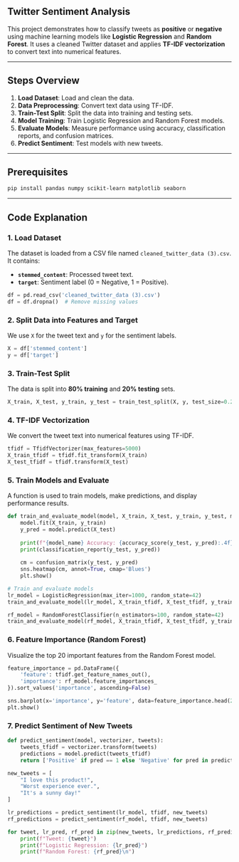 ## Twitter Sentiment Analysis

This project demonstrates how to classify tweets as **positive** or **negative** using machine learning models like **Logistic Regression** and **Random Forest**. It uses a cleaned Twitter dataset and applies **TF-IDF vectorization** to convert text into numerical features.

---

## Steps Overview

1. **Load Dataset**: Load and clean the data.
2. **Data Preprocessing**: Convert text data using TF-IDF.
3. **Train-Test Split**: Split the data into training and testing sets.
4. **Model Training**: Train Logistic Regression and Random Forest models.
5. **Evaluate Models**: Measure performance using accuracy, classification reports, and confusion matrices.
6. **Predict Sentiment**: Test models with new tweets.

---

## Prerequisites

```bash
pip install pandas numpy scikit-learn matplotlib seaborn
```

---

## Code Explanation

### 1. Load Dataset
The dataset is loaded from a CSV file named `cleaned_twitter_data (3).csv`. It contains:
- **`stemmed_content`**: Processed tweet text.
- **`target`**: Sentiment label (0 = Negative, 1 = Positive).

```python
df = pd.read_csv('cleaned_twitter_data (3).csv')
df = df.dropna()  # Remove missing values
```

### 2. Split Data into Features and Target
We use `X` for the tweet text and `y` for the sentiment labels.

```python
X = df['stemmed_content']
y = df['target']
```

### 3. Train-Test Split
The data is split into **80% training** and **20% testing** sets.

```python
X_train, X_test, y_train, y_test = train_test_split(X, y, test_size=0.2, random_state=42)
```

### 4. TF-IDF Vectorization
We convert the tweet text into numerical features using TF-IDF.

```python
tfidf = TfidfVectorizer(max_features=5000)
X_train_tfidf = tfidf.fit_transform(X_train)
X_test_tfidf = tfidf.transform(X_test)
```

### 5. Train Models and Evaluate
A function is used to train models, make predictions, and display performance results.

```python
def train_and_evaluate_model(model, X_train, X_test, y_train, y_test, model_name):
    model.fit(X_train, y_train)
    y_pred = model.predict(X_test)
    
    print(f"{model_name} Accuracy: {accuracy_score(y_test, y_pred):.4f}")
    print(classification_report(y_test, y_pred))
    
    cm = confusion_matrix(y_test, y_pred)
    sns.heatmap(cm, annot=True, cmap='Blues')
    plt.show()

# Train and evaluate models
lr_model = LogisticRegression(max_iter=1000, random_state=42)
train_and_evaluate_model(lr_model, X_train_tfidf, X_test_tfidf, y_train, y_test, "Logistic Regression")

rf_model = RandomForestClassifier(n_estimators=100, random_state=42)
train_and_evaluate_model(rf_model, X_train_tfidf, X_test_tfidf, y_train, y_test, "Random Forest")
```

### 6. Feature Importance (Random Forest)
Visualize the top 20 important features from the Random Forest model.

```python
feature_importance = pd.DataFrame({
    'feature': tfidf.get_feature_names_out(),
    'importance': rf_model.feature_importances_
}).sort_values('importance', ascending=False)

sns.barplot(x='importance', y='feature', data=feature_importance.head(20))
plt.show()
```

### 7. Predict Sentiment of New Tweets

```python
def predict_sentiment(model, vectorizer, tweets):
    tweets_tfidf = vectorizer.transform(tweets)
    predictions = model.predict(tweets_tfidf)
    return ['Positive' if pred == 1 else 'Negative' for pred in predictions]

new_tweets = [
    "I love this product!",
    "Worst experience ever.",
    "It's a sunny day!"
]

lr_predictions = predict_sentiment(lr_model, tfidf, new_tweets)
rf_predictions = predict_sentiment(rf_model, tfidf, new_tweets)

for tweet, lr_pred, rf_pred in zip(new_tweets, lr_predictions, rf_predictions):
    print(f"Tweet: {tweet}")
    print(f"Logistic Regression: {lr_pred}")
    print(f"Random Forest: {rf_pred}\n")
```
